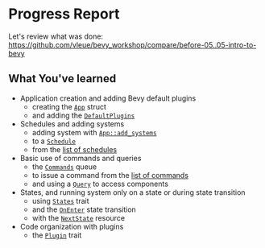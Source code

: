 # Progress Report

Let's review what was done: <https://github.com/vleue/bevy_workshop/compare/before-05..05-intro-to-bevy>

## What You've learned

* Application creation and adding Bevy default plugins
  * creating the [`App`](https://docs.rs/bevy/0.15.0-rc.3/bevy/app/struct.App.html) struct
  * and adding the [`DefaultPlugins`](https://docs.rs/bevy/0.15.0-rc.3/bevy/struct.DefaultPlugins.html)
* Schedules and adding systems
  * adding system with [`App::add_systems`](https://docs.rs/bevy/0.15.0-rc.3/bevy/app/struct.App.html#method.add_systems)
  * to a [`Schedule`](https://docs.rs/bevy/0.15.0-rc.3/bevy/ecs/prelude/struct.Schedule.html)
  * from the [list of schedules](https://docs.rs/bevy/0.15.0-rc.3/bevy/ecs/schedule/trait.ScheduleLabel.html#implementors)
* Basic use of commands and queries
  * the [`Commands`](https://docs.rs/bevy/0.15.0-rc.3/bevy/ecs/prelude/struct.Commands.html) queue
  * to issue a command from the [list of commands](https://docs.rs/bevy/0.15.0-rc.3/bevy/ecs/prelude/trait.Command.html#implementors)
  * and using a [`Query`](https://docs.rs/bevy/0.15.0-rc.3/bevy/ecs/prelude/struct.Query.html) to access components
* States, and running system only on a state or during state transition
  * using [`States`](https://docs.rs/bevy/0.15.0-rc.3/bevy/prelude/trait.States.html) trait
  * and the [`OnEnter`](https://docs.rs/bevy/0.15.0-rc.3/bevy/state/prelude/struct.OnEnter.html) state transition
  * with the [`NextState`](https://docs.rs/bevy/0.15.0-rc.3/bevy/prelude/enum.NextState.html) resource
* Code organization with plugins
  * the [`Plugin`](https://docs.rs/bevy/0.15.0-rc.3/bevy/app/trait.Plugin.html) trait
